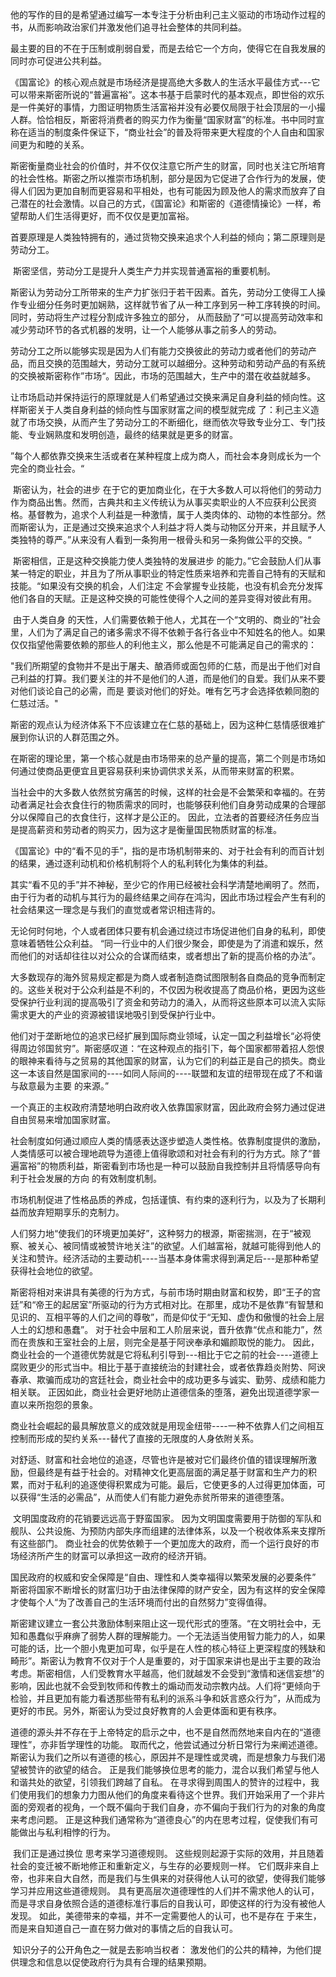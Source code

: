 ​		他的写作的目的是希望通过编写一本专注于分析由利己主义驱动的市场动作过程的书，从而影响政治家们并激发他们追寻社会整体的共同利益。

​		最主要的目的不在于压制或削弱自爱，而是去给它一个方向，使得它在自我发展的同时亦可促进公共利益。

​		《国富论》的核心观点就是市场经济是提高绝大多数人的生活水平最佳方式---它可以带来斯密所说的“普遍富裕”。这本书基于启蒙时代的基本观点，即世俗的欢乐是一件美好的事情，力图证明物质生活富裕并没有必要仅局限于社会顶层的一小撮人群。恰恰相反，斯密将消费者的购买力作为衡量“国家财富”的标准。书中同时宣称在适当的制度条件保证下，“商业社会”的普及将带来更大程度的个人自由和国家间更为和睦的关系。

​		斯密衡量商业社会的价值时，并不仅仅注意它所产生的财富，同时也关注它所培育的社会性格。斯密之所以推崇市场机制，部分是因为它促进了合作行为的发展，使得人们因为更加自制而更容易和平相处，也有可能因为顾及他人的需求而放弃了自己潜在的社会激情。以自己的方式，《国富论》和斯密的《道德情操论》一样，希望帮助人们生活得更好，而不仅仅是更加富裕。

​		首要原理是人类独特拥有的，通过货物交换来追求个人利益的倾向；第二原理则是劳动分工。

​		斯密坚信，劳动分工是提升人类生产力并实现普通富裕的重要机制。

​		斯密认为劳动分工所带来的生产力扩张归于若干因素。首先，劳动分工使得工人操作专业细分任务时更加娴熟，这样就节省了从一种工序到另一种工序转换的时间。同时，劳动将生产过程分割成许多独立的部分， 从而鼓励了“可以提高劳动效率和减少劳动环节的各式机器的发明，让一个人能够从事之前多人的劳动。

​		劳动分工之所以能够实现是因为人们有能力交换彼此的劳动力或者他们的劳动产品，而且交换的范围越大，劳动分工就可以越细分。这种劳动和劳动产品的有系统的交换被斯密称作”市场“。因此，市场的范围越大，生产中的潜在收益就越多。

​		让市场启动并保持运行的原理就是人们希望通过交换来满足自身利益的倾向性。这样斯密关于人类自身利益的倾向性与国家财富之间的模型就完成 了：利己主义造就了市场交换，从而产生了劳动分工的不断细化，继而依次导致专业分工、专门技能、专业娴熟度和发明创造，最终的结果就是更多的财富。

​		”每个人都依靠交换来生活或者在某种程度上成为商人，而社会本身则成长为一个完全的商业社会。“

​		斯密认为，社会的进步 在于它的更加商业化，在于大多数人可以将他们的劳动力作为商品出售。然而，古典共和主义传统认为从事买卖职业的人不应获利公民资格。基督教为，追求个人利益是一种激情，属于人类肉体的、动物的本性部分。然而斯密认为，正是通过交换来追求个人利益才将人类与动物区分开来，并且赋予人类独特的尊严。”从来没有人看到一条狗用一根骨头和另一条狗做公平的交换。“

​		斯密相信，正是这种交换能力使人类独特的发展进步 的能力。”它会鼓励人们从事某一特定的职业，并且为了所从事职业的特定性质来培养和完善自己特有的天赋和技能。“如果没有交换的机会，人们注定 不会掌握专业技能，也没有机会充分发挥他们各自的天赋。正是这种交换的可能性使得个人之间的差异变得对彼此有用。

​		由于人类自身 的天性，人们需要依赖于他人，尤其在一个“文明的、商业的”社会里，人们为了满足自己的诸多需求不得不依赖于各行各业中不知姓名的他人。如果仅仅指望他需要依赖的那些人的利他主义，那么他是不可能满足自己的需求的：

​		"我们所期望的食物并不是出于屠夫、酿酒师或面包师的仁慈，而是出于他们对自己利益的打算。我们要关注的并不是他们的人道，而是他们的自爱。我们从来不要对他们谈论自己的必需，而是 要谈对他们的好处。唯有乞丐才会选择依赖同胞的仁慈过活。"

​		斯密的观点认为经济体系下不应该建立在仁慈的基础上，因为这种仁慈情感很难扩展到你认识的人群范围之外。

​		在斯密的理论里，第一个核心就是由市场带来的总产量的提高，第二个则是市场如何通过使商品更便宜且更容易获利来协调供求关系，从而带来财富的积累。

​		当社会中的大多数人依然贫穷痛苦的时候，这样的社会是不会繁荣和幸福的。在劳动者满足社会衣食住行的物质需求的同时，也能够获利他们自身劳动成果的合理部分以保障自己的衣食住行，这样才是公正的。  因此，立法者的首要经济任务应当是提高薪资和劳动者的购买力，因为这才是衡量国民物质财富的标准。

​		《国富论》中的“看不见的手”，指的是市场机制带来的、对于社会有利的而百计划的结果，通过逐利动机和价格机制将个人的私利转化为集体的利益。

​		其实“看不见的手”并不神秘，至少它的作用已经被社会科学清楚地阐明了。然而，由于行为者的动机与其行为的最终结果之间存在鸿沟，因此市场过程会产生有利的社会结果这一理念是与我们的直觉或者常识相违背的。

​		无论何时何地，个人或者团体只要有机会通过绕过市场促进他们自身的私利，即使意味着牺牲公众利益。 “同一行业中的人们很少聚会，即使是为了消遣和娱乐，然而他们的对话却往往以对公众的合谋而结束，或者想出了新的提高价格的办法”。

​		大多数现存的海外贸易规定都是为商人或者制造商试图限制各自商品的竞争而制定的。这些关税对于公众利益是不利的，不仅因为税收提高了商品价格，更因为这些受保护行业利润的提高吸引了资金和劳动力的涌入，从而将这些原本可以流入实际需求更大的产业的资源被错误地吸引到受保护行业中。

​		他们对于垄断地位的追求已经扩展到国际商业领域，认定一国之利益增长“必将使得周边邻国贫穷”。斯密感叹道：“在这种观点的指引下，每个国家都带着招人怨恨的眼神来看待与之贸易的其他国家的财富，认为它们的利益正是自己的损失。商业这一本该自然是国家间的----如同人际间的----联盟和友谊的纽带现在成了不和谐与敌意最为主要 的来源。”

​		一个真正的主权政府清楚地明白政府收入依靠国家财富，因此政府会努力通过促进自由贸易来增加国家财富。

​		社会制度如何通过顺应人类的情感表达逐步塑造人类性格。依靠制度提供的激励，人类情感可以被合理地疏导为道德上值得歌颂和对社会有利的行为方式。除了“普遍富裕”的物质利益，斯密看到市场也是一种可以鼓励自我控制并且将情感导向有利于社会发展的方向 的有效制度机制。

​		市场机制促进了性格品质的养成，包括谨慎、有约束的逐利行为，以及为了长期利益而放弃短期享乐的克制力。

​		人们努力地“使我们的环境更加美好”，这种努力的根源，斯密揣测，在于“被观察、被关心、被同情或被赞许地关注”的欲望。人们越富裕，就越可能得到他人的关注和赞许。经济活动的主要动机----当基本身体需求得到满足后---是那种希望获得社会地位的欲望。

​		斯密将相对来讲具有美德的行为方式，与前市场时期由财富和权势，即“王子的宫廷”和“帝王的起居室”所驱动的行为方式相对比。在那里，成功不是依靠“有智慧和见识的、互相平等的人们之间的尊敬”，而是仰仗于“无知、虚伪和傲慢的社会上层人土的幻想和愚蠢”。 对于社会中层和工人阶层来说，晋升依靠“优点和能力”，然而在贵族和王室社会的上层，则完全是基于阿谀奉承和媚颜取悦的能力。 因此，商业社会的一个道德优势就是它将私利引导到---相比于它之前的社会----道德上腐败更少的形式当中。相比于基于直接统治的封建社会，或者依靠趋炎附势、阿谀春承、欺骗而成功的宫廷社会，商业社会中的成功更多与诚实、勤劳、成绩和能力相关联。 正因如此，商业社会更好地防止道德信条的堕落，避免出现道德学家一直以来所抱怨的景象。

​		商业社会崛起的最具解放意义的成效就是用现金纽带----一种不依靠人们之间相互控制而形成的契约关系---替代了直接的无限度的人身依附关系。 

​		对舒适、财富和社会地位的追逐，尽管也许是被对它们最终价值的错误理解所激励，但最终是有益于社会的。对精神文化更高层面的满足基于财富和生产力的积累，而对于私利的追逐使得积累成为可能。最后，它使更多的人过得更加体面，可以获得“生活的必需品”，从而使人们有能力避免赤贫所带来的道德堕落。

​		文明国度政府的花销要远远高于野蛮国家。 因为文明国度需要用于防御的军队和舰队、公共设施、为预防内部失序而组建的法律体系，以及一个税收体系来支撑所有这些部门。 商业社会的优势依赖于一个更加庞大的政府，而一个运行良好的市场经济所产生的财富可以承担这一政府的经济开销。

​		国民政府的权威和安全保障是“自由、理性和人类幸福得以繁荣发展的必要条件” 斯密将国家不断增长的财富归功于由法律保障的财产安全，因为有这样的安全保障才使每个人“为了改善自己的生活环境而付出的自然努力”变得值得。

​		斯密建议建立一套公共激励体制来阻止这一现代形式的堕落。“在文明社会中，无知和愚蠢似乎麻痹了弱势人群的理解能力。一个无法适当使用智力能力的人，如果可能的话，比一个胆小鬼更加可卑，似乎是在人性的核心特征上更深程度的残缺和畸形”。斯密认为教育不仅对于个人是重要的，对于国家来讲也是出于主要的政治考虑。斯密相信，人们受教育水平越高，他们就越发不会受到“激情和迷信妄想”的影响，因此也就不会受到牧师和传教土的煽动而发动宗教内战。人们将“更倾向于检验，并且更加有能力看透那些带有私利的派系斗争和妖言惑众行为”，从而成为更好的市民。另外，斯密认为受过良好教育的人会更体面和更有秩序。

​		道德的源头并不存在于上帝特定的启示之中，也不是自然而然地来自内在的“道德理性”，亦非哲学理性的功能。 取而代之，他尝试通过分析日常行为来阐述道德。斯密认为我们之所以有道德的核心，原因并不是理性或灵魂，而是想象力与我们渴望被赞许的欲望的结合。 正是我们能够换位思考的能力，混合以我们希望与他人和谐共处的欲望，引领我们跨越了自私。 在寻求得到周围人的赞许的过程中，我们使用我们的想象力力图从他们的角度来看待这个世界。我们开始采用了一个非片面的旁观者的视角，一个既不偏向于我们自身，亦不偏向于我们行为的对象的角度来考虑问题。 正是这种我们通常称为“道德良心”的内在思考过程，促使我们有可能做出与私利相悖的行为。

​		我们正是通过换位 思考来学习道德规则。 这些规则起源于实际的效用，并且随着社会的变迁被不断地修正和重新定义，与生存的必要规则一样。 它们既非来自上帝，也非来自大自然，而是我们与生俱来的对获得他人认可的欲望，使得我们能够学习并应用这些道德规则。 具有更高层次道德理性的人们并不需求他人的认可，而是寻求自身依照合适的道德标准行事后的自我认可，即使这样的行为没有被他人发现。 如此，美德带来的幸福，并不一定需要他人的认可，也不是存在 于来生，而是来自知道自己一直在努力做对的事情之后的自我认可。



​		知识分子的公开角色之一就是去影响当权者： 激发他们的公共的精神，为他们提供理念和信息以促使政府行为具有合理的结果预期。












